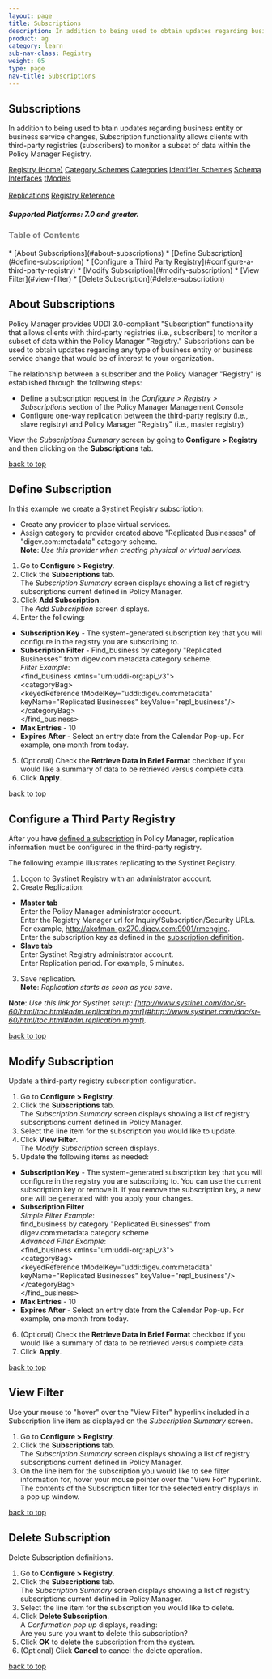 ```yaml
---
layout: page
title: Subscriptions
description: In addition to being used to obtain updates regarding business entity or business service changes, Subscription functionality allows clients with third-party registries (subscribers) to monitor a subset of data within the Policy Manager Registry.
product: ag
category: learn
sub-nav-class: Registry
weight: 05
type: page
nav-title: Subscriptions
---
```



## Subscriptions
In addition to being used to btain updates regarding business entity or business service changes, Subscription functionality allows clients with third-party registries (subscribers) to monitor a subset of data within the Policy Manager Registry.



<a href="registry_toc.html" class="button secondary">Registry (Home)</a> <a href="category_schemes.html" class="button secondary">Category Schemes</a> <a href="categories.html" class="button secondary">Categories</a> <a href="identifier_schemes.html" class="button secondary">Identifier Schemes</a> <a href="schema.html" class="button secondary">Schema</a> <a href="interfaces.html" class="button secondary">Interfaces</a> <a href="tmodels.html" class="button secondary">tModels</a> <br><br> <a href="replications.html" class="button secondary">Replications</a> <a href="registry_reference.html" class="button secondary">Registry Reference</a>
<h5 class="stamp">Supported Platforms: 7.0 and greater.</h5>

<h3 style="color: gray;">Table of Contents</h3>
<div id="toc-marker"></div>
* [About Subscriptions](#about-subscriptions)
* [Define Subscription](#define-subscription)
* [Configure a Third Party Registry](#configure-a-third-party-registry)
* [Modify Subscription](#modify-subscription)
* [View Filter](#view-filter)
* [Delete Subscription](#delete-subscription)


## About Subscriptions

Policy Manager provides UDDI 3.0-compliant "Subscription" functionality that allows clients with third-party registries (i.e., subscribers) to monitor a subset of data within the Policy Manager "Registry." Subscriptions can be used to obtain updates regarding any type of business entity or business service change that would be of interest to your organization.

The relationship between a subscriber and the Policy Manager "Registry" is established through the following steps:

* Define a subscription request in the *Configure > Registry > Subscriptions* section of the Policy Manager Management Console
* Configure one-way replication between the third-party registry (i.e., slave registry) and Policy Manager "Registry" (i.e., master registry)

View the *Subscriptions Summary* screen by going to **Configure > Registry** and then clicking on the **Subscriptions** tab.

<a href="#top">back to top</a> 



## Define Subscription

In this example we create a Systinet Registry subscription:

* Create any provider to place virtual services.
* Assign category to provider created above "Replicated Businesses" of "digev.com:metadata" category scheme.  
**Note**: *Use this provider when creating physical or virtual services.*

1. Go to **Configure > Registry**.
2. Click the **Subscriptions** tab.  
The *Subscription Summary* screen displays showing a list of registry subscriptions current defined in Policy Manager.
3. Click **Add Subscription**.  
The *Add Subscription* screen displays.
4. Enter the following:  
  * **Subscription Key** - The system-generated subscription key that you will configure in the registry you are subscribing to.
  * **Subscription Filter** - Find_business by category "Replicated Businesses" from digev.com:metadata category scheme.  
*Filter Example*:  
&lt;find&#95;business xmlns="urn:uddi-org:api&#95;v3"&gt;  
&lt;categoryBag&gt;  
&lt;keyedReference tModelKey="uddi:digev.com:metadata" keyName="Replicated Businesses" keyValue="repl&#95;business"/&gt;  
&lt;/categoryBag&gt;  
&lt;/find&#95;business&gt;
  * **Max Entries** - 10
  * **Expires After** - Select an entry date from the Calendar Pop-up. For example, one month from today.
5. (Optional) Check the **Retrieve Data in Brief Format** checkbox if you would like a summary of data to be retrieved versus complete data.
6. Click **Apply**.

<a href="#top">back to top</a>


## Configure a Third Party Registry

After you have [defined a subscription](#define-subscription) in Policy Manager, replication information must be configured in the third-party registry. 

The following example illustrates replicating to the Systinet Registry.

1. Logon to Systinet Registry with an administrator account.
2. Create Replication:  
  * **Master tab**  
  Enter the Policy Manager administrator account.  
  Enter the Registry Manager url for Inquiry/Subscription/Security URLs. For example, http://akofman-gx270.digev.com:9901/rmengine.  
  Enter the subscription key as defined in the [subscription definition](#define-subscription).
  * **Slave tab**  
  Enter Systinet Registry administrator account.  
  Enter Replication period. For example, 5 minutes.
3. Save replication.  
**Note**: *Replication starts as soon as you save*.

**Note**: *Use this link for Systinet setup: [http://www.systinet.com/doc/sr-60/html/toc.html#adm.replication.mgmt](#http://www.systinet.com/doc/sr-60/html/toc.html#adm.replication.mgmt).*

<a href="#top">back to top</a>


## Modify Subscription

Update a third-party registry subscription configuration.

1. Go to **Configure > Registry**.
2. Click the **Subscriptions** tab.  
The *Subscription Summary* screen displays showing a list of registry subscriptions current defined in Policy Manager.
3. Select the line item for the subscription you would like to update.
4. Click **View Filter**.  
The *Modify Subscription* screen displays.
5. Update the following items as needed:  
  * **Subscription Key** - The system-generated subscription key that you will configure in the registry you are subscribing to.  You can use the current subscription key or remove it. If you remove the subscription key, a new one will be generated with you apply your changes.
  * **Subscription Filter**  
*Simple Filter Example*:  
find_business by category "Replicated Businesses" from digev.com:metadata category scheme  
*Advanced Filter Example*:   
&lt;find&#95;business xmlns="urn:uddi-org:api&#95;v3"&gt;  
&lt;categoryBag&gt;  
&lt;keyedReference tModelKey="uddi:digev.com:metadata" keyName="Replicated Businesses" keyValue="repl&#95;business"/&gt;  
&lt;/categoryBag&gt;  
&lt;/find&#95;business&gt;
  * **Max Entries** - 10
  * **Expires After** - Select an entry date from the Calendar Pop-up. For example, one month from today.
6. (Optional) Check the **Retrieve Data in Brief Format** checkbox if you would like a summary of data to be retrieved versus complete data.
7. Click **Apply**.

<a href="#top">back to top</a>


## View Filter

Use your mouse to "hover" over the "View Filter" hyperlink included in a Subscription line item as displayed on the *Subscription Summary* screen.

1. Go to **Configure > Registry**.
2. Click the **Subscriptions** tab.  
The *Subscription Summary* screen displays showing a list of registry subscriptions current defined in Policy Manager.
3. On the line item for the subscription you would like to see filter information for, hover your mouse pointer over the "View For" hyperlink.  
The contents of the Subscription filter for the selected entry displays in a pop up window.

<a href="#top">back to top</a>


## Delete Subscription

Delete Subscription definitions.

1. Go to **Configure > Registry**.
2. Click the **Subscriptions** tab.  
The *Subscription Summary* screen displays showing a list of registry subscriptions current defined in Policy Manager.
3. Select the line item for the subscription you would like to delete.
4. Click **Delete Subscription**.  
A *Confirmation pop up* displays, reading:  
Are you sure you want to delete this subscription?
5. Click **OK** to delete the subscription from the system.
6. (Optional) Click **Cancel** to cancel the delete operation.

<a href="#top">back to top</a>